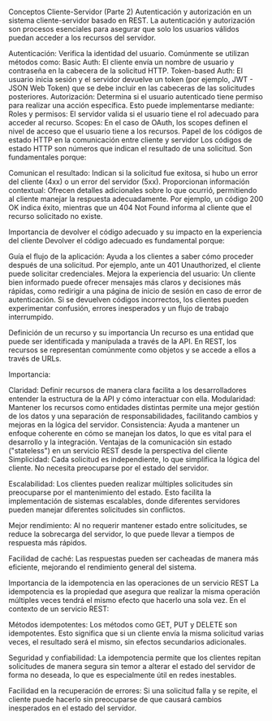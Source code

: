Conceptos Cliente-Servidor (Parte 2)
Autenticación y autorización en un sistema cliente-servidor basado en REST.
La autenticación y autorización son procesos esenciales para asegurar que solo los usuarios válidos puedan acceder a los recursos del servidor.

Autenticación: Verifica la identidad del usuario. Comúnmente se utilizan métodos como:
Basic Auth: El cliente envía un nombre de usuario y contraseña en la cabecera de la solicitud HTTP.
Token-based Auth: El usuario inicia sesión y el servidor devuelve un token (por ejemplo, JWT - JSON Web Token) que se debe incluir en las cabeceras de las solicitudes posteriores.
Autorización: Determina si el usuario autenticado tiene permiso para realizar una acción específica. 
Esto puede implementarse mediante:
Roles y permisos: El servidor valida si el usuario tiene el rol adecuado para acceder al recurso.
Scopes: En el caso de OAuth, los scopes definen el nivel de acceso que el usuario tiene a los recursos.
Papel de los códigos de estado HTTP en la comunicación entre cliente y servidor
Los códigos de estado HTTP son números que indican el resultado de una solicitud. Son fundamentales porque:

Comunican el resultado: Indican si la solicitud fue exitosa, si hubo un error del cliente (4xx) o un error del servidor (5xx).
Proporcionan información contextual: Ofrecen detalles adicionales sobre lo que ocurrió, permitiendo al cliente manejar la respuesta adecuadamente.
Por ejemplo, un código 200 OK indica éxito, mientras que un 404 Not Found informa al cliente que el recurso solicitado no existe.

Importancia de devolver el código adecuado y su impacto en la experiencia del cliente
Devolver el código adecuado es fundamental porque:

Guía el flujo de la aplicación: Ayuda a los clientes a saber cómo proceder después de una solicitud. Por ejemplo, ante un 401 Unauthorized, el cliente puede solicitar credenciales.
Mejora la experiencia del usuario: Un cliente bien informado puede ofrecer mensajes más claros y decisiones más rápidas, como redirigir a una página de inicio de sesión en caso de error de autenticación.
Si se devuelven códigos incorrectos, los clientes pueden experimentar confusión, errores inesperados y un flujo de trabajo interrumpido.

Definición de un recurso y su importancia
Un recurso es una entidad que puede ser identificada y manipulada a través de la API. En REST, los recursos se representan comúnmente como objetos y se accede a ellos a través de URLs.

Importancia:

Claridad: Definir recursos de manera clara facilita a los desarrolladores entender la estructura de la API y cómo interactuar con ella.
Modularidad: Mantener los recursos como entidades distintas permite una mejor gestión de los datos y una separación de responsabilidades, facilitando cambios y mejoras en la lógica del servidor.
Consistencia: Ayuda a mantener un enfoque coherente en cómo se manejan los datos, lo que es vital para el desarrollo y la integración.
Ventajas de la comunicación sin estado ("stateless") en un servicio REST desde la perspectiva del cliente
Simplicidad: Cada solicitud es independiente, lo que simplifica la lógica del cliente. No necesita preocuparse por el estado del servidor.

Escalabilidad: Los clientes pueden realizar múltiples solicitudes sin preocuparse por el mantenimiento del estado. Esto facilita la implementación de sistemas escalables, donde diferentes servidores pueden manejar diferentes solicitudes sin conflictos.

Mejor rendimiento: Al no requerir mantener estado entre solicitudes, se reduce la sobrecarga del servidor, lo que puede llevar a tiempos de respuesta más rápidos.

Facilidad de caché: Las respuestas pueden ser cacheadas de manera más eficiente, mejorando el rendimiento general del sistema.

Importancia de la idempotencia en las operaciones de un servicio REST
La idempotencia es la propiedad que asegura que realizar la misma operación múltiples veces tendrá el mismo efecto que hacerlo una sola vez. En el contexto de un servicio REST:

Métodos idempotentes: Los métodos como GET, PUT y DELETE son idempotentes. Esto significa que si un cliente envía la misma solicitud varias veces, el resultado será el mismo, sin efectos secundarios adicionales.

Seguridad y confiabilidad: La idempotencia permite que los clientes repitan solicitudes de manera segura sin temor a alterar el estado del servidor de forma no deseada, lo que es especialmente útil en redes inestables.

Facilidad en la recuperación de errores: Si una solicitud falla y se repite, el cliente puede hacerlo sin preocuparse de que causará cambios inesperados en el estado del servidor.